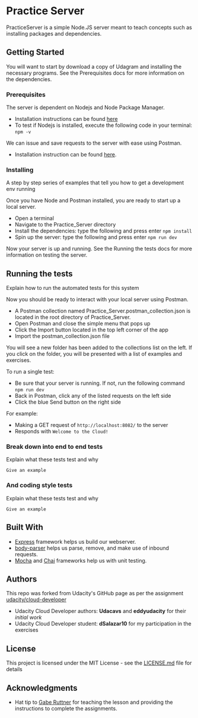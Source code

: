 # Practice Server

PracticeServer is a simple Node.JS server meant to teach concepts such as installing packages and dependencies.

## Getting Started

You will want to start by download a copy of Udagram and installing the necessary programs. See the Prerequisites docs for
more information on the dependencies.

### Prerequisites

The server is dependent on Nodejs and Node Package Manager. 
* Installation instructions can be found [here](https://nodejs.org/en/download/)
* To test if Nodejs is installed, execute the following code in your terminal: `npm -v`

We can issue and save requests to the server with ease using Postman. 
* Installation instruction can be found [here](https://www.getpostman.com/downloads/).

### Installing

A step by step series of examples that tell you how to get a development env running

Once you have Node and Postman installed, you are ready to start up a local server.
* Open a terminal
* Navigate to the Practice_Server directory
* Install the dependencies: type the following and press enter `npm install`
* Spin up the server: type the following and press enter `npm run dev`

Now your server is up and running. See the Running the tests docs for more information on testing the server.

## Running the tests

Explain how to run the automated tests for this system

Now you should be ready to interact with your local server using Postman.
* A Postman collection named Practice_Server.postman_collection.json is located in the root directory of Practice_Server.
* Open Postman and close the simple menu that pops up
* Click the Import button located in the top left corner of the app
* Import the postman_collection.json file

You will see a new folder has been added to the collections list on the left.
If you click on the folder, you will be presented with a list of examples and exercises.

To run a single test:
* Be sure that your server is running. If not, run the following command `npm run dev`
* Back in Postman, click any of the listed requests on the left side
* Click the blue Send button on the right side

For example:
* Making a GET request of `http://localhost:8082/` to the server
* Responds with `Welcome to the Cloud!`

### Break down into end to end tests

Explain what these tests test and why

```
Give an example
```

### And coding style tests

Explain what these tests test and why

```
Give an example
``` 

## Built With

* [Express](https://expressjs.com) framework helps us build our webserver. 
* [body-parser](https://github.com/expressjs/body-parser) helps us parse, remove, and make use of inbound requests.
* [Mocha](https://mochajs.org) and [Chai](https://www.chaijs.com) frameworks help us with unit testing.

## Authors
This repo was forked from Udacity's GitHub page as per the assignment
[udacity/cloud-developer](https://github.com/udacity/cloud-developer/tree/master/course-02)
* Udacity Cloud Developer authors: **Udacavs** and **eddyudacity** for their *initial work*
* Udacity Cloud Developer student: **dSalazar10** for my participation in the exercises

## License

This project is licensed under the MIT License - see the [LICENSE.md](LICENSE.md) file for details

## Acknowledgments

* Hat tip to [Gabe Ruttner](https://github.com/grutt) for teaching the lesson and providing the instructions to complete the assignments.
